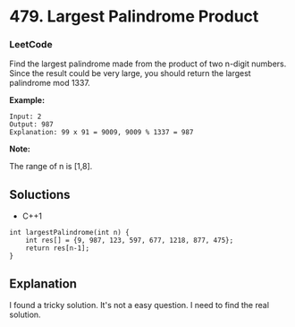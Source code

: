 # 479. Largest Palindrome Product

### LeetCode

Find the largest palindrome made from the product of two n-digit numbers.
Since the result could be very large, you should return the largest palindrome mod 1337.

**Example:**
```
Input: 2
Output: 987
Explanation: 99 x 91 = 9009, 9009 % 1337 = 987
```

**Note:**

The range of n is [1,8].

## Soluctions

* C++1
```
int largestPalindrome(int n) {
    int res[] = {9, 987, 123, 597, 677, 1218, 877, 475};
    return res[n-1];
}
```

## Explanation

I found a tricky solution. It's not a easy question. I need to find the real solution.
